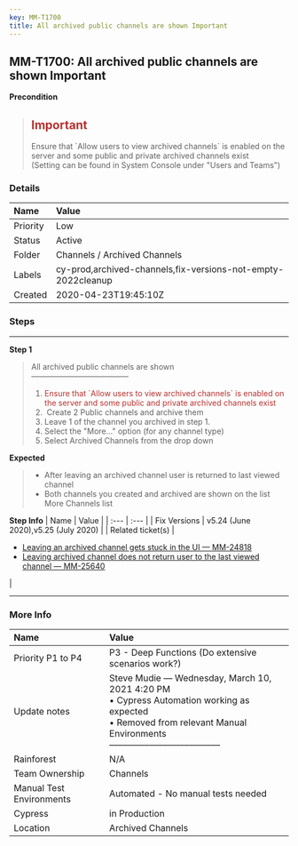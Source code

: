 ```yaml
---
key: MM-T1700
title: All archived public channels are shown Important
---
```


## MM-T1700: All archived public channels are shown Important

**Precondition**

> <article><h1><span style="color: rgb(184, 49, 47);">Important</span></h1>Ensure that `Allow users to view archived channels` is enabled on the server and some public and private archived channels exist<br>(Setting can be found in System Console under "Users and Teams")</article>

### Details

| Name     | Value                                                        |
| :------- | :----------------------------------------------------------- |
| Priority | Low                                                          |
| Status   | Active                                                       |
| Folder   | Channels / Archived Channels                                 |
| Labels   | cy-prod,archived-channels,fix-versions-not-empty-2022cleanup |
| Created  | 2020-04-23T19:45:10Z                                         |

### Steps

<hr/>

**Step 1**

> <article>All archived public channels are shown<br>–––––––––––––––––––––––––<ol><li><span style="color: rgb(184, 49, 47);">Ensure that `Allow users to view archived channels` is enabled on the server and some public and private archived channels exist</span></li><li>&nbsp;Create 2 Public channels and archive them</li><li>Leave 1 of the channel you archived in step 1.</li><li>Select the "More..." option (for any channel type)</li><li>Select Archived Channels from the drop down</li></ol></article>

**Expected**

> <article><ul><li>After leaving an archived channel user is returned to last viewed channel</li><li>Both channels you created and archived are shown on the list More Channels list</li></ul></article>

**Step Info**
| Name | Value |
| :--- | :--- |
| Fix Versions | v5.24 (June 2020),v5.25 (July 2020) |
| Related ticket(s) | <ul><li><a href="https://mattermost.atlassian.net/browse/MM-24818">Leaving an archived channel gets stuck in the UI — MM-24818</a></li><li><a href="https://mattermost.atlassian.net/browse/MM-25640">Leaving archived channel does not return user to the last viewed channel — MM-25640</a></li></ul> |

<hr/>

### More Info

| Name                     | Value                                                                                                                                                                   |
| :----------------------- | :---------------------------------------------------------------------------------------------------------------------------------------------------------------------- |
| Priority P1 to P4        | P3 - Deep Functions (Do extensive scenarios work?)                                                                                                                      |
| Update notes             | Steve Mudie — Wednesday, March 10, 2021 4:20 PM<br>• Cypress Automation working as expected<br>• Removed from relevant Manual Environments<br>––––––––––––––––––––––––– |
| Rainforest               | N/A                                                                                                                                                                     |
| Team Ownership           | Channels                                                                                                                                                                |
| Manual Test Environments | Automated - No manual tests needed                                                                                                                                      |
| Cypress                  | in Production                                                                                                                                                           |
| Location                 | Archived Channels                                                                                                                                                       |
